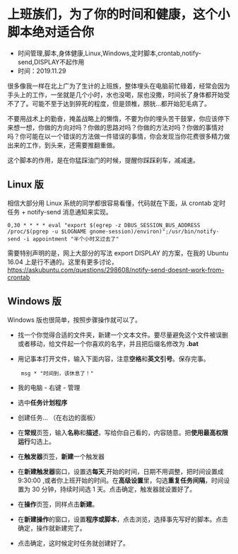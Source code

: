 # 上班族们，为了你的时间和健康，这个小脚本绝对适合你
- 时间管理,脚本,身体健康,Linux,Windows,定时脚本,crontab,notify-send,DISPLAY不起作用
- 时间：2019.11.29


很多像我一样在北上广为了生计的上班族，整体埋头在电脑前忙碌着，经常会因为手头上的工作，一坐就是几个小时，水也没喝，尿也没撒，时间长了身体都开始受不了了。可能不至于达到猝死的程度，但是颈椎，膀胱...都开始犯毛病了。

不要用战术上的勤奋，掩盖战略上的懒惰，不要为你的埋头苦干鼓掌，你应该停下来想一想，你做的方向对吗？你做的思路对吗？你做的方法对吗？你做的事情对吗？你可能在以一个错误的方法做一件错误的事情，你会发现当你花费很多精力做出来的工作，到头来，还需要推翻重做。

这个脚本的作用，是在你猛踩油门的时候，提醒你踩踩刹车，减减速。

## Linux 版

相信大部分用 Linux 系统的同学都很容易看懂，代码就在下面，从 crontab 定时任务 + notify-send 消息通知来实现。

    0,30 * * * * eval "export $(egrep -z DBUS_SESSION_BUS_ADDRESS /proc/$(pgrep -u $LOGNAME gnome-session)/environ)";/usr/bin/notify-send -i appointment "半个小时又过去了"

需要特别声明的是，网上大部分的写法  export DISPLAY 的方案，在我的 Ubuntu 16.04 上是行不通的。这里有更多讨论，<https://askubuntu.com/questions/298608/notify-send-doesnt-work-from-crontab>


## Windows 版

Windows 版也很简单，按照步骤操作就可以了。

 - 找一个你觉得合适的文件夹，新建一个文本文件。要尽量避免这个文件被误删或者移动，给文件起一个你喜欢的名字，并且把后缀名修改为 **.bat**
 - 用记事本打开文件，输入下面内容，注意**空格**和**英文引号**。保存完事。

        msg * "时间到，该休息了！"

 - 我的电脑 - 右键 - 管理
 - 选中**任务计划程序**
 - 创建任务... （在右边的面板）
 - 在**常规**页签，输入**名称**和**描述**，写给你自己看的，内容随意。把**使用最高权限运行**勾选上。
 - 在**触发器**页签，**新建**一个触发器
 - 在**新建触发器**窗口，设置选**每天**,开始的时间，日期不用调整，把时间设置成 9:30:00 ,或者你上班开始的时间。在**高级设置**里，勾选**重复任务间隔**，时间设置为 30 分钟，持续时间选 1 天。点击确定，触发器就设置好了。
 - 在**操作**页签，同样点击**新建**。
 - 在**新建操作**的窗口，设置**程序或脚本**，点击浏览，选择事先写好的脚本。点击确定，操作就新建完了。
 - 点击确定，这时候定时任务就创建好了。


